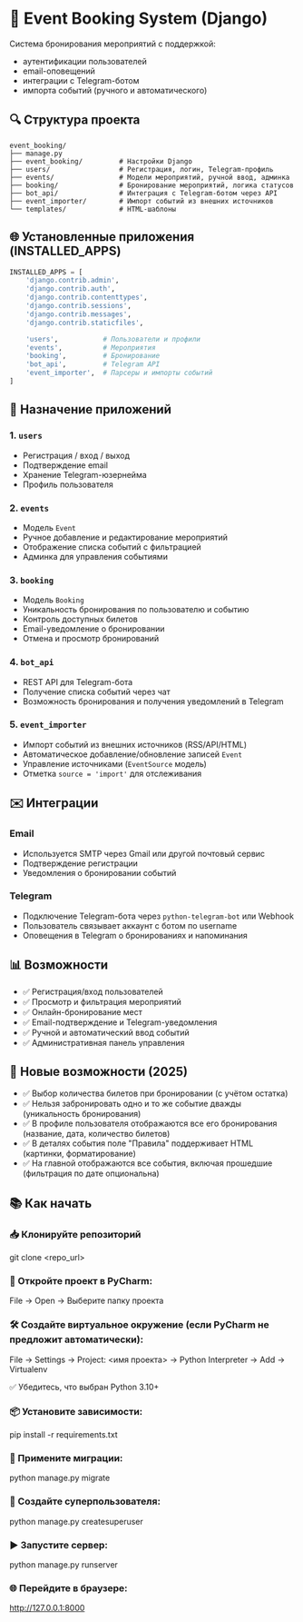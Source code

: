 # 📖 Event Booking System (Django)

Система бронирования мероприятий с поддержкой:
- аутентификации пользователей
- email-оповещений
- интеграции с Telegram-ботом
- импорта событий (ручного и автоматического)

## 🔍 Структура проекта

```
event_booking/
├── manage.py
├── event_booking/         # Настройки Django
├── users/                 # Регистрация, логин, Telegram-профиль
├── events/                # Модели мероприятий, ручной ввод, админка
├── booking/               # Бронирование мероприятий, логика статусов
├── bot_api/               # Интеграция с Telegram-ботом через API
├── event_importer/        # Импорт событий из внешних источников
└── templates/             # HTML-шаблоны
```

## 🌐 Установленные приложения (INSTALLED_APPS)

```python
INSTALLED_APPS = [
    'django.contrib.admin',
    'django.contrib.auth',
    'django.contrib.contenttypes',
    'django.contrib.sessions',
    'django.contrib.messages',
    'django.contrib.staticfiles',

    'users',           # Пользователи и профили
    'events',          # Мероприятия
    'booking',         # Бронирование
    'bot_api',         # Telegram API
    'event_importer',  # Парсеры и импорты событий
]
```

## 🏢 Назначение приложений

### 1. `users`
- Регистрация / вход / выход
- Подтверждение email
- Хранение Telegram-юзернейма
- Профиль пользователя

### 2. `events`
- Модель `Event`
- Ручное добавление и редактирование мероприятий
- Отображение списка событий с фильтрацией
- Админка для управления событиями

### 3. `booking`
- Модель `Booking`
- Уникальность бронирования по пользователю и событию
- Контроль доступных билетов
- Email-уведомление о бронировании
- Отмена и просмотр бронирований

### 4. `bot_api`
- REST API для Telegram-бота
- Получение списка событий через чат
- Возможность бронирования и получения уведомлений в Telegram

### 5. `event_importer`
- Импорт событий из внешних источников (RSS/API/HTML)
- Автоматическое добавление/обновление записей `Event`
- Управление источниками (`EventSource` модель)
- Отметка `source = 'import'` для отслеживания

## ✉️ Интеграции

### Email
- Используется SMTP через Gmail или другой почтовый сервис
- Подтверждение регистрации
- Уведомления о бронировании событий

### Telegram
- Подключение Telegram-бота через `python-telegram-bot` или Webhook
- Пользователь связывает аккаунт с ботом по username
- Оповещения в Telegram о бронированиях и напоминания

## 📊 Возможности

- ✅ Регистрация/вход пользователей
- ✅ Просмотр и фильтрация мероприятий
- ✅ Онлайн-бронирование мест
- ✅ Email-подтверждение и Telegram-уведомления
- ✅ Ручной и автоматический ввод событий
- ✅ Административная панель управления

## 🚀 Новые возможности (2025)

- ✅ Выбор количества билетов при бронировании (с учётом остатка)
- ✅ Нельзя забронировать одно и то же событие дважды (уникальность бронирования)
- ✅ В профиле пользователя отображаются все его бронирования (название, дата, количество билетов)
- ✅ В деталях события поле "Правила" поддерживает HTML (картинки, форматирование)
- ✅ На главной отображаются все события, включая прошедшие (фильтрация по дате опциональна)

## 📚 Как начать

### 📥 Клонируйте репозиторий
git clone <repo_url>

### 🧠 Откройте проект в PyCharm:
 File → Open → Выберите папку проекта

### 🛠️ Создайте виртуальное окружение (если PyCharm не предложит автоматически):
 File → Settings → Project: <имя проекта> → Python Interpreter → Add → Virtualenv

 ✅ Убедитесь, что выбран Python 3.10+

### 📦 Установите зависимости:
pip install -r requirements.txt

### 🔄 Примените миграции:
python manage.py migrate

### 👤 Создайте суперпользователя:
python manage.py createsuperuser

### ▶️ Запустите сервер:
python manage.py runserver

### 🌐 Перейдите в браузере:
http://127.0.0.1:8000
